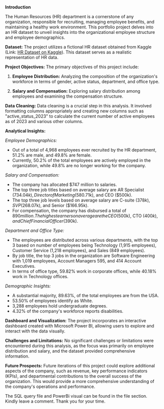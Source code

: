 **Introduction**

The Human Resources (HR) department is a cornerstone of any organization, responsible for recruiting, managing employee benefits, and maintaining a healthy work environment. This portfolio project delves into an HR dataset to unveil insights into the organizational employee structure and employee demographics. 

**Dataset:**
The project utilizes a fictional HR dataset obtained from Kaggle (Link: [HR Dataset on Kaggle](https://www.kaggle.com/datasets/koluit/human-resource-data-set-the-company)). This dataset serves as a realistic representation of HR data.

**Project Objectives:**
The primary objectives of this project include:

1. **Employee Distribution:** Analyzing the composition of the organization's workforce in terms of gender, active status, department, and office type.
   
2. **Salary and Compensation:** Exploring salary distribution among employees and examining the compensation structure.

**Data Cleaning:**
Data cleaning is a crucial step in this analysis. It involved formatting columns appropriately and creating new columns such as "active_status_2023" to calculate the current number of active employees as of 2023 and various other columns.

**Analytical Insights:**

*Employee Demographics:*
- Out of a total of 4,968 employees ever recruited by the HR department, 51.2% are male, and 49.8% are female.
- Currently, 50.2% of the total employees are actively employed in the organization, while 49.8% are no longer working for the company.

*Salary and Compensation:*
- The company has allocated $747 million to salaries.
- The top three job titles based on average salary are AR Specialist ($734.04k), Director of Marketing ($580.71k), and CEO ($500k).
- The top three job levels based on average salary are C-suite ($378k), SVP ($268.07k), and Senior ($166.95k).
- For compensation, the company has disbursed a total of $890 million. The highest earners on average are the CEO ($500k), CTO ($400k), and Chief Financial Officer ($390k).

*Department and Office Type:*
- The employees are distributed across various departments, with the top 3 based on number of employees being Technology (1,915 employees), Customer Service (1,218 employees), and Sales (849 employees).
- By job title, the top 3 jobs in the organization are Software Engineering with 1,019 employees, Account Managers 595, and 414 Account Executives.
- In terms of office type, 59.82% work in corporate offices, while 40.18% work in Technology offices.

*Demographic Insights:*
- A substantial majority, 89.63%, of the total employees are from the USA.
- 53.50% of employees identify as White.
- 3,288 employees hold undergraduate degrees.
- 4.32% of the company's workforce reports disabilities.

**Dashboard and Visualization:**
The project incorporates an interactive dashboard created with Microsoft Power BI, allowing users to explore and interact with the data visually.

**Challenges and Limitations:**
No significant challenges or limitations were encountered during this analysis, as the focus was primarily on employee distribution and salary, and the dataset provided comprehensive information.

**Future Prospects:**
Future iterations of this project could explore additional aspects of the company, such as revenue, key performance indicators (KPIs), and departmental contributions to the overall success of the organization. This would provide a more comprehensive understanding of the company's operations and performance.

The SQL query file and PowerBi visual can be found in the file section.
Kindly leave a comment. Thank you for your time.
